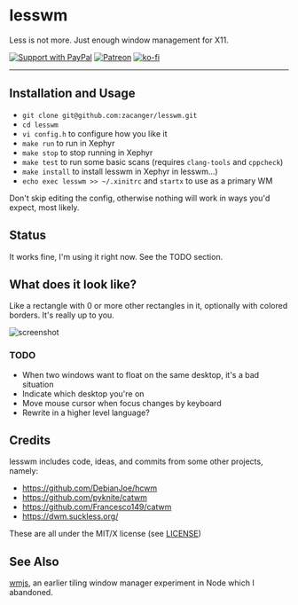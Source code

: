 # lesswm

Less is not more. Just enough window management for X11.

[![Support with PayPal](https://img.shields.io/badge/paypal-donate-yellow.png)](https://paypal.me/zacanger) [![Patreon](https://img.shields.io/badge/patreon-donate-yellow.svg)](https://www.patreon.com/zacanger) [![ko-fi](https://img.shields.io/badge/donate-KoFi-yellow.svg)](https://ko-fi.com/U7U2110VB)

----

## Installation and Usage

* `git clone git@github.com:zacanger/lesswm.git`
* `cd lesswm`
* `vi config.h` to configure how you like it
* `make run` to run in Xephyr
* `make stop` to stop running in Xephyr
* `make test` to run some basic scans (requires `clang-tools` and `cppcheck`)
* `make install` to install
  lesswm in Xephyr in lesswm...)
* `echo exec lesswm >> ~/.xinitrc` and `startx` to use as a primary WM

Don't skip editing the config, otherwise nothing will work
in ways you'd expect, most likely.

## Status

It works fine, I'm using it right now. See the TODO section.

## What does it look like?

Like a rectangle with 0 or more other rectangles in it,
optionally with colored borders. It's really up to you.

![screenshot](/screenshot.png?raw=true)

### TODO

* When two windows want to float on the same desktop, it's a bad situation
* Indicate which desktop you're on
* Move mouse cursor when focus changes by keyboard
* Rewrite in a higher level language?

## Credits

lesswm includes code, ideas, and commits from some other projects, namely:

* <https://github.com/DebianJoe/hcwm>
* <https://github.com/pyknite/catwm>
* <https://github.com/Francesco149/catwm>
* <https://dwm.suckless.org/>

These are all under the MIT/X license (see [LICENSE](./LICENSE))

## See Also

[wmjs](https://github.com/zacanger/wmjs), an earlier tiling window manager
experiment in Node which I abandoned.
